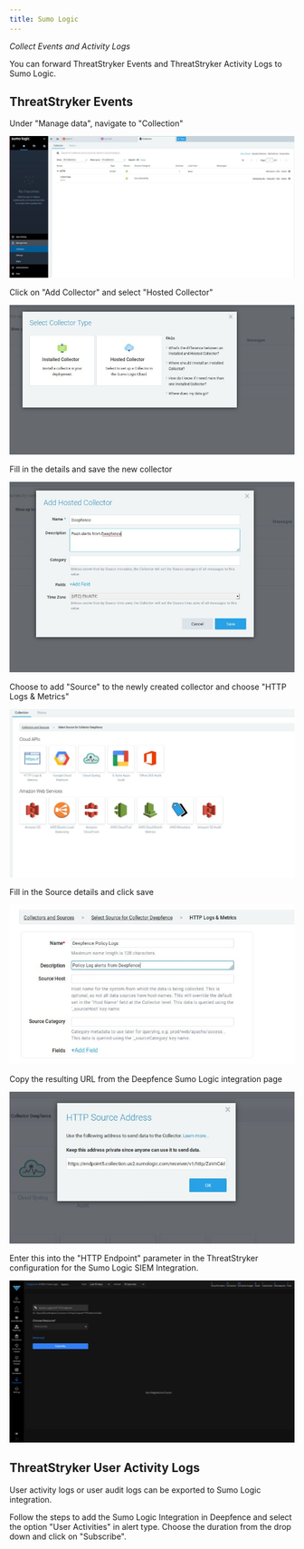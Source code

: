 ```yaml
---
title: Sumo Logic
---
```


*Collect Events and Activity Logs*

You can forward ThreatStryker Events and ThreatStryker Activity Logs to Sumo Logic.

## ThreatStryker Events

Under "Manage data", navigate to "Collection"

![Sumo Logic Collections](../img/deepfence_sumologic.jpg)

Click on "Add Collector" and select "Hosted Collector"

![Choose a Hosted Collector](../img/deepfence_collector.jpg)

Fill in the details and save the new collector

![Configure the Collector](../img/deepfence_collectorhosted.jpg)

Choose to add "Source" to the newly created collector and choose "HTTP Logs & Metrics"

![Select the Source](../img/deepfence_cloudapi.jpg)

Fill in the Source details and click save

![Define the Source Details](../img/deepfence_cloudapidetails.jpg)

Copy the resulting URL from the Deepfence Sumo Logic integration page

![Copy the API URL](../img/deepfence_cloudapiintegration.jpg)

Enter this into the "HTTP Endpoint" parameter in the ThreatStryker configuration for the Sumo Logic SIEM Integration.

![HTTP Endpoint](../img/deepfence_sumologicIntegration.jpg)


## ThreatStryker User Activity Logs

User activity logs or user audit logs can be exported to Sumo Logic integration.

Follow the steps to add the Sumo Logic Integration in Deepfence and select the option "User Activities" in alert type. Choose the duration from the drop down and click on "Subscribe".

